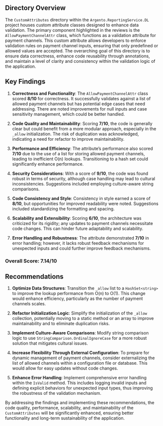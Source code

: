 ## Directory Overview
The `CustomAttributes` directory within the `Argento.ReportingService.DL` project houses custom attribute classes designed to enhance data validation. The primary component highlighted in the reviews is the `AllowPaymentChannelAttr` class, which functions as a validation attribute for payment channels. This custom attribute allows developers to enforce validation rules on payment channel inputs, ensuring that only predefined or allowed values are accepted. The overarching goal of this directory is to ensure data correctness, enhance code reusability through annotations, and maintain a level of clarity and consistency within the validation logic of the application.

## Key Findings
1. **Correctness and Functionality**: The `AllowPaymentChannelAttr` class scored **8/10** for correctness. It successfully validates against a list of allowed payment channels but has potential edge cases that need addressing. There are noted improvements for null inputs and case sensitivity management, which could be better handled.
   
2. **Code Quality and Maintainability**: Scoring **7/10**, the code is generally clear but could benefit from a more modular approach, especially in the `_allow` initialization. The risk of duplication was acknowledged, indicating a need for refactor to improve maintainability.

3. **Performance and Efficiency**: The attribute’s performance also scored **7/10** due to the use of a list for storing allowed payment channels, leading to inefficient O(n) lookups. Transitioning to a hash set could significantly enhance performance.

4. **Security Considerations**: With a score of **9/10**, the code was found robust in terms of security, although case handling may lead to cultural inconsistencies. Suggestions included employing culture-aware string comparisons.

5. **Code Consistency and Style**: Consistency in style earned a score of **8/10**, but opportunities for improved readability were noted. Suggestions included standardizing the formatting and spacing.

6. **Scalability and Extensibility**: Scoring **6/10**, the architecture was criticized for its rigidity; any updates to payment channels necessitate code changes. This can hinder future adaptability and scalability.

7. **Error Handling and Robustness**: The attribute demonstrated **7/10** in error handling; however, it lacks robust feedback mechanisms for unexpected inputs and could further improve feedback mechanisms.

### Overall Score: 7.14/10

## Recommendations
1. **Optimize Data Structures**: Transition the `_allow` list to a `HashSet<string>` to improve the lookup performance from O(n) to O(1). This change would enhance efficiency, particularly as the number of payment channels scales.

2. **Refactor Initialization Logic**: Simplify the initialization of the `_allow` collection, potentially moving to a static method or an array to improve maintainability and to eliminate duplication risks.

3. **Implement Culture-Aware Comparisons**: Modify string comparison logic to use `StringComparison.OrdinalIgnoreCase` for a more robust solution that mitigates cultural issues.

4. **Increase Flexibility Through External Configuration**: To prepare for dynamic management of payment channels, consider externalizing the list of allowed channels within a configuration file or database. This would allow for easy updates without code changes.

5. **Enhance Error Handling**: Implement comprehensive error handling within the `IsValid` method. This includes logging invalid inputs and defining explicit behaviors for unexpected input types, thus improving the robustness of the validation mechanism.

By addressing the findings and implementing these recommendations, the code quality, performance, scalability, and maintainability of the `CustomAttributes` will be significantly enhanced, ensuring better functionality and long-term sustainability of the application.
